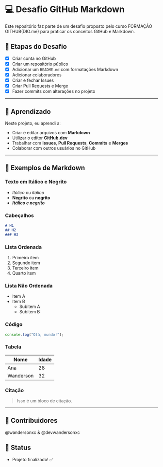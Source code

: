 # 💻 Desafio GitHub Markdown

Este repositório faz parte de um desafio proposto pelo curso FORMAÇÃO GITHUB(DIO.me) para praticar os conceitos GitHub e Markdown.

## 🧩 Etapas do Desafio

- [x] Criar conta no GitHub  
- [x] Criar um repositório público  
- [x] Adicionar um `README.md` com formatações Markdown  
- [x] Adicionar colaboradores  
- [x] Criar e fechar Issues  
- [x] Criar Pull Requests e Merge 
- [x] Fazer commits com alterações no projeto  

---

## 📝 Aprendizado

Neste projeto, eu aprendi a:

- Criar e editar arquivos com **Markdown**  
- Utilizar o editor **GitHub.dev**  
- Trabalhar com **Issues**, **Pull Requests**, **Commits** e **Merges**
- Colaborar com outros usuários no GitHub  

---

## 📑 Exemplos de Markdown

### Texto em Itálico e Negrito
- *Itálico* ou _itálico_  
- **Negrito** ou __negrito__  
- _**Itálico e negrito**_

### Cabeçalhos
```markdown
# H1  
## H2  
### H3  
```

### Lista Ordenada
1. Primeiro item  
2. Segundo item  
3. Terceiro item
4. Quarto item

### Lista Não Ordenada
- Item A  
- Item B  
  - Subitem A
  - Subitem B

### Código
```javascript
console.log("Olá, mundo!");
```

### Tabela

| Nome | Idade |
|------|-------|
| Ana  | 28    |
| Wanderson | 32    |

### Citação

> Isso é um bloco de citação.

---

## 🚀 Contribuidores
@wandersonxc & @devwandersonxc

## 📌 Status
- Projeto finalizado! ✅

